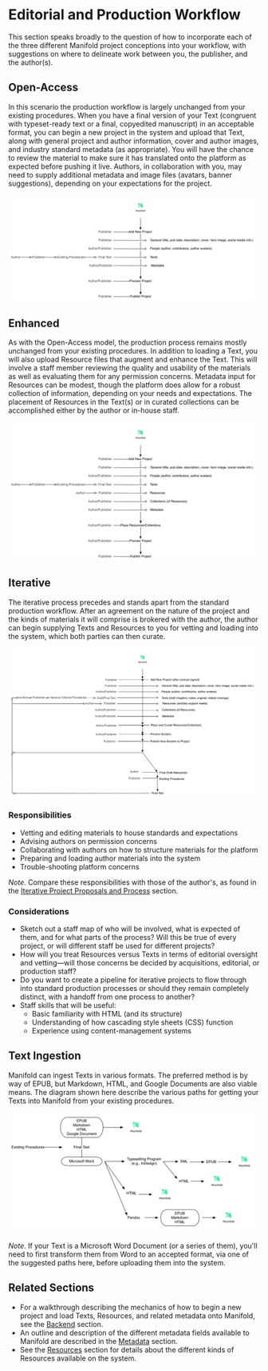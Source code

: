 # Editorial and Production Workflow
This section speaks broadly to the question of how to incorporate each of the three different Manifold project conceptions into your workflow, with suggestions on where to delineate work between you, the publisher, and the author(s).

## Open-Access
In this scenario the production workflow is largely unchanged from your existing procedures. When you have a final version of your Text (congruent with typeset-ready text or a final, copyedited manuscript) in an acceptable format, you can begin a new project in the system and upload that Text, along with general project and author information, cover and author images, and industry standard metadata (as appropriate). You will have the chance to review the material to make sure it has translated onto the platform as expected before pushing it live. Authors, in collaboration with you, may need to supply additional metadata and image files (avatars, banner suggestions), depending on your expectations for the project.

![Open-access workflow](/assets/oa-workflow.jpg)



## Enhanced
As with the Open-Access model, the production process remains mostly unchanged from your existing procedures. In addition to loading a Text, you will also upload Resource files that augment and enhance the Text. This will involve a staff member reviewing the quality and usability of the materials as well as evaluating them for any permission concerns. Metadata input for Resources can be modest, though the platform does allow for a robust collection of information, depending on your needs and expectations. The placement of Resources in the Text(s) or in curated collections can be accomplished either by the author or in-house staff.

![Enhanced workflow](assets/enhanced-workflow.jpg)

## Iterative
The iterative process precedes and stands apart from the standard production workflow. After an agreement on the nature of the project and the kinds of materials it will comprise is brokered with the author, the author can begin supplying Texts and Resources to you for vetting and loading into the system, which both parties can then curate.

![Enhanced workflow](assets/iterative-workflow.jpg)

### Responsibilities
*   Vetting and editing materials to house standards and expectations
*   Advising authors on permission concerns
*   Collaborating with authors on how to structure materials for the platform
*   Preparing and loading author materials into the system
*   Trouble-shooting platform concerns

*Note*. Compare these responsibilities with those of the author's, as found in the [Iterative Project Proposals and Process](proposals.md) section.

### Considerations
*   Sketch out a staff map of who will be involved, what is expected of them, and for what parts of the process? Will this be true of every project, or will different staff be used for different projects?
*   How will you treat Resources versus Texts in terms of editorial oversight and vetting—will those concerns be decided by acquisitions, editorial, or production staff?
*   Do you want to create a pipeline for iterative projects to flow through into standard production processes or should they remain completely distinct, with a handoff from one process to another?
*   Staff skills that will be useful:
    *   Basic familiarity with HTML (and its structure)
    *   Understanding of how cascading style sheets (CSS) function
    *   Experience using content-management systems

## Text Ingestion
Manifold can ingest Texts in various formats. The preferred method is by way of EPUB, but Markdown, HTML, and Google Documents are also viable means. The diagram shown here describe the various paths for getting your Texts into Manifold from your existing procedures.

![Text paths into Manifold](assets/text-paths.jpg)

*Note*. If your Text is a Microsoft Word Document (or a series of them), you'll need to first transform them from Word to an accepted format, via one of the suggested paths here, before uploading them into the system.

## Related Sections
*   For a walkthrough describing the mechanics of how to begin a new project and load Texts, Resources, and related metadata onto Manifold, see the [Backend](backend.md) section.
*   An outline and description of the different metadata fields available to Manifold are described in the [Metadata](metadata.md) section.
*   See the [Resources](resources.md) section for details about the different kinds of Resources available on the system.
